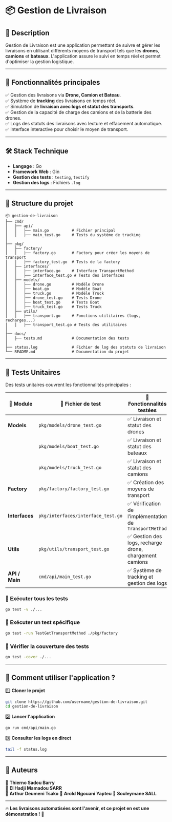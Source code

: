 # 📦 Gestion de Livraison

## 🚀 **Description**
Gestion de Livraison est une application permettant de suivre et gérer les livraisons en utilisant différents moyens de transport tels que les **drones**, **camions** et **bateaux**. L'application assure le suivi en temps réel et permet d'optimiser la gestion logistique.

---

## 📌 **Fonctionnalités principales**

✅ Gestion des livraisons via **Drone, Camion et Bateau**.  
✅ Système de **tracking** des livraisons en temps réel.  
✅ Simulation de **livraison avec logs et statut des transports**.  
✅ Gestion de la capacité de charge des camions et de la batterie des drones.  
✅ Logs des statuts des livraisons avec lecture et effacement automatique.  
✅ Interface interactive pour choisir le moyen de transport.  

---

## 🛠 **Stack Technique**

- **Langage** : Go
- **Framework Web** : Gin
- **Gestion des tests** : `testing`, `testify`
- **Gestion des logs** : Fichiers `.log`

---

## 📂 **Structure du projet**

```
📦 gestion-de-livraison
├── cmd/
│   ├── api/
│   │   ├── main.go          # Fichier principal
│   │   ├── main_test.go     # Tests du système de tracking
│
├── pkg/
│   ├── factory/
│   │   ├── factory.go       # Factory pour créer les moyens de transport
│   │   ├── factory_test.go  # Tests de la factory
│   ├── interfaces/
│   │   ├── interface.go     # Interface TransportMethod
│   │   ├── interface_test.go # Tests des interfaces
│   ├── models/
│   │   ├── drone.go         # Modèle Drone
│   │   ├── boat.go          # Modèle Boat
│   │   ├── truck.go         # Modèle Truck
│   │   ├── drone_test.go    # Tests Drone
│   │   ├── boat_test.go     # Tests Boat
│   │   ├── truck_test.go    # Tests Truck
│   ├── utils/
│   │   ├── transport.go     # Fonctions utilitaires (logs, recharges...)
│   │   ├── transport_test.go # Tests des utilitaires
│
├── docs/
│   ├── tests.md             # Documentation des tests
│
├── status.log               # Fichier de log des statuts de livraison
└── README.md                # Documentation du projet
```

---

## 🧪 **Tests Unitaires**

Des tests unitaires couvrent les fonctionnalités principales :

| 📁 Module     | 🧪 Fichier de test               | 🔎 Fonctionnalités testées |
|--------------|--------------------------------|----------------------|
| **Models**   | `pkg/models/drone_test.go`     | ✅ Livraison et statut des drones |
|              | `pkg/models/boat_test.go`      | ✅ Livraison et statut des bateaux |
|              | `pkg/models/truck_test.go`     | ✅ Livraison et statut des camions |
| **Factory**  | `pkg/factory/factory_test.go`  | ✅ Création des moyens de transport |
| **Interfaces** | `pkg/interfaces/interface_test.go` | ✅ Vérification de l’implémentation de `TransportMethod` |
| **Utils**    | `pkg/utils/transport_test.go`  | ✅ Gestion des logs, recharge drone, chargement camions |
| **API / Main** | `cmd/api/main_test.go`        | ✅ Système de tracking et gestion des logs |

### 🔹 Exécuter **tous les tests**
```sh
go test -v ./...
```

### 🔹 Exécuter un test spécifique
```sh
go test -run TestGetTransportMethod ./pkg/factory
```

### 🔹 Vérifier la couverture des tests
```sh
go test -cover ./...
```

---

## 🚀 **Comment utiliser l'application ?**

1️⃣ **Cloner le projet**
```sh
git clone https://github.com/username/gestion-de-livraison.git
cd gestion-de-livraison
```

2️⃣ **Lancer l'application**
```sh
go run cmd/api/main.go
```

3️⃣ **Consulter les logs en direct**
```sh
tail -f status.log
```

---

## 👥 **Auteurs**

🚀 **Thierno Sadou Barry**  
🚀 **El Hadji Mamadou SARR**  
🚀 **Arthur Deumeni Tsako**
🚀 **Arold Ngouani Yapteu**
🚀 **Souleymane SALL**

---

🔥 **Les livraisons automatisées sont l'avenir, et ce projet en est une démonstration !** 🚀